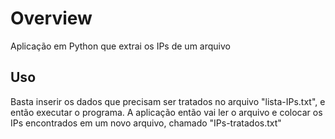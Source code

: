 # Overview

Aplicação em Python que extrai os IPs de um arquivo

## Uso

Basta inserir os dados que precisam ser tratados no arquivo "lista-IPs.txt", e então executar o programa. A aplicação então vai ler o arquivo e colocar os IPs encontrados em um novo arquivo, chamado "IPs-tratados.txt"

